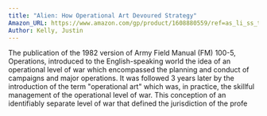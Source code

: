 ```yaml
---
title: "Alien: How Operational Art Devoured Strategy"
Amazon_URL: https://www.amazon.com/gp/product/1608880559/ref=as_li_ss_tl?ie=UTF8&linkCode=ll1&tag=internetbo00a-20
Author: Kelly, Justin
---
```

The publication of the 1982 version of Army Field
Manual (FM) 100-5, Operations, introduced to the
English-speaking world the idea of an operational level
of war which encompassed the planning and conduct
of campaigns and major operations. It was followed 3
years later by the introduction of the term "operational
art" which was, in practice, the skillful management
of the operational level of war. This conception of
an identifiably separate level of war that defined
the jurisdiction of the profe